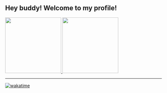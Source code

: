 ## Hey buddy! Welcome to my profile!
<div>
  <a href="https://github.com/jurgenjacobsen">
  <img height="180em" src="https://github-readme-stats.vercel.app/api?username=jurgenjacobsen&show_icons=false&theme=dark&include_all_commits=true&count_private=true"/>
  <img height="180em" src="https://github-readme-stats.vercel.app/api/top-langs/?username=jurgenjacobsen&layout=compact&langs_count=7&theme=dark&card_width=250"/>
</div>

---

[![wakatime](https://wakatime.com/badge/user/010adc07-6382-419f-87bc-0b3f507ee495.svg?style=flat-square)](https://wakatime.com/@010adc07-6382-419f-87bc-0b3f507ee495)
